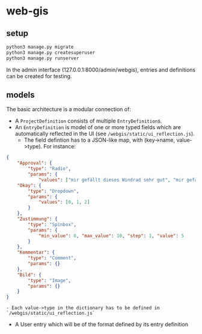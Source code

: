 # web-gis

## setup

```sh
python3 manage.py migrate
python3 manage.py createsuperuser
python3 manage.py runserver
```

In the admin interface (127.0.0.1:8000/admin/webgis), entries and definitions can be created for testing.

## models

The basic architecture is a modular connection of:

- A `ProjectDefinition` consists of multiple `EntryDefinition`s. 
- An `EntryDefinition` is model of one or more typed fields which are automatically reflected in the UI (see `/webgis/static/ui_reflection.js`). 
    - The field defintion has to a JSON-like map, with (key->name, value->type). For instance:
```json
{
    "Approval": {
        "type": "Radio", 
        "params": {
            "values": ["mir gefällt dieses Windrad sehr gut", "mir gefällt dieses Windrad", "mir gefällt dieses Windrad nicht", "ich finde dieses Windrad grässlich!"]}}, 
    "Okay": {
        "type": "Dropdown", 
        "params": {
            "values": [0, 1, 2]
        }
    }, 
    "Zustimmung": {
        "type": "Spinbox", 
        "params": {
            "min_value": 0, "max_value": 10, "step": 1, "value": 5
        }
    }, 
    "Kommentar": {
        "type": "Comment", 
        "params": {}
    }, 
    "Bild": {
        "type": "Image", 
        "params": {}
    }
}
```
    - Each value->type in the dictionary has to be defined in `/webgis/static/ui_reflection.js`
- A User entry which will be of the format defined by its entry definition
